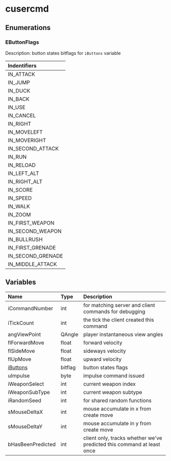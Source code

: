 # cusercmd

## Enumerations

### EButtonFlags

Description: button states bitflags for `iButtons` variable

| Indentifiers |
| :--- |
| IN\_ATTACK |
| IN\_JUMP |
| IN\_DUCK |
| IN\_BACK |
| IN\_USE |
| IN\_CANCEL |
| IN\_RIGHT |
| IN\_MOVELEFT |
| IN\_MOVERIGHT |
| IN\_SECOND\_ATTACK |
| IN\_RUN |
| IN\_RELOAD |
| IN\_LEFT\_ALT |
| IN\_RIGHT\_ALT |
| IN\_SCORE |
| IN\_SPEED |
| IN\_WALK |
| IN\_ZOOM |
| IN\_FIRST\_WEAPON |
| IN\_SECOND\_WEAPON |
| IN\_BULLRUSH |
| IN\_FIRST\_GRENADE |
| IN\_SECOND\_GRENADE |
| IN\_MIDDLE\_ATTACK |

## Variables

| Name | Type | Description |
| :--- | :--- | :--- |
| iCommandNumber | int | for matching server and client commands for debugging |
| iTickCount | int | the tick the client created this command |
| angViewPoint | QAngle | player instantaneous view angles |
| flForwardMove | float | forward velocity |
| flSideMove | float | sideways velocity |
| flUpMove | float | upward velocity |
| [iButtons](cusercmd.md#ebuttonflags) | bitflag | button states flags |
| uImpulse | byte | impulse command issued |
| iWeaponSelect | int | current weapon index |
| iWeaponSubType | int | current weapon subtype |
| iRandomSeed | int | for shared random functions |
| sMouseDeltaX | int | mouse accumulate in x from create move |
| sMouseDeltaY | int | mouse accumulate in y from create move |
| bHasBeenPredicted | int | client only, tracks whether we've predicted this command at least once |

